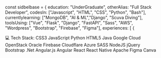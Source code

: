 const sidbelbase = {
  education: "UnderGraduate",
  otherAlias: "Full Stack Developer",
  codesIn: ["Javascript", "HTML", "CSS", "Python", "Bash"],
  currentlylearning: ["MongoDB", "AI & ML","Django", "Scuva Diving"],
  toolsUsing: ["Vue", "Flask", "Django", "FastAPI", "Sass", "AWS", "Wordpress", "Bootstrap", "Firebase", "Figma"],
  experiences: [
    {

💻 Tech Stack:
CSS3 JavaScript Python HTML5 Java Google Cloud OpenStack Oracle Firebase Cloudflare Azure SASS NodeJS jQuery Bootstrap .Net Angular.js Angular React React Native Apache Figma Canva
<!---
Khollings/Khollings is a ✨ special ✨ repository because its `README.md` (this file) appears on your GitHub profile.
You can click the Preview link to take a look at your changes.
--->
